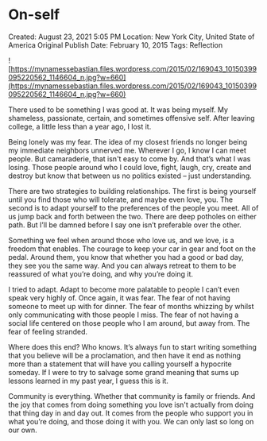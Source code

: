 # On-self

Created: August 23, 2021 5:05 PM
Location: New York City, United State of America
Original Publish Date: February 10, 2015
Tags: Reflection

![https://mynamessebastian.files.wordpress.com/2015/02/169043_10150399095220562_1146604_n.jpg?w=660](https://mynamessebastian.files.wordpress.com/2015/02/169043_10150399095220562_1146604_n.jpg?w=660)

There used to be something I was good at. It was being myself. My shameless, passionate, certain, and sometimes offensive self. After leaving college, a little less than a year ago, I lost it.

Being lonely was my fear. The idea of my closest friends no longer being my immediate neighbors unnerved me. Wherever I go, I know I can meet people. But camaraderie, that isn't easy to come by. And that’s what I was losing. Those people around who I could love, fight, laugh, cry, create and destroy but know that between us no politics existed – just understanding.

There are two strategies to building relationships. The first is being yourself until you find those who will tolerate, and maybe even love, you. The second is to adapt yourself to the preferences of the people you meet. All of us jump back and forth between the two. There are deep potholes on either path. But I’ll be damned before I say one isn’t preferable over the other.

Something we feel when around those who love us, and we love, is a freedom that enables. The courage to keep your car in gear and foot on the pedal. Around them, you know that whether you had a good or bad day, they see you the same way. And you can always retreat to them to be reassured of what you’re doing, and why you’re doing it.

I tried to adapt. Adapt to become more palatable to people I can’t even speak very highly of. Once again, it was fear. The fear of not having someone to meet up with for dinner. The fear of months whizzing by whilst only communicating with those people I miss. The fear of not having a social life centered on those people who I am around, but away from. The fear of feeling stranded.

Where does this end? Who knows. It’s always fun to start writing something that you believe will be a proclamation, and then have it end as nothing more than a statement that will have you calling yourself a hypocrite someday. If I were to try to salvage some grand meaning that sums up lessons learned in my past year, I guess this is it.

Community is everything. Whether that community is family or friends. And the joy that comes from doing something you love isn't actually from doing that thing day in and day out. It comes from the people who support you in what you’re doing, and those doing it with you. We can only last so long on our own.